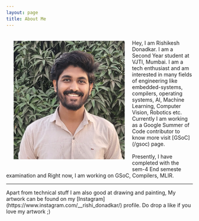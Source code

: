 ```yaml
---
layout: page
title: About Me
---
```

<div class="row" style="float: left; padding: 10px">
    <img src="/assets/Photo.png" alt="gsoc_icon" width="300" style="padding: 10px"/>
</div>
<br>
Hey, I am Rishikesh Donadkar. I am a Second Year student at VJTI, Mumbai. I am a tech enthusiast and am interested in many fields of engineering like embedded-systems, compilers, operating systems, AI, Machine Learning, Computer Vision, Robotics etc. Currently I am working as a Google Summer of Code contributor to know more visit [GSoC](/gsoc) page.
<br>
<br>
Presently, I have completed with the sem-4 End semeste examination and Right now, I am working on GSoC, Compilers, MLIR.

<hr>
Apart from technical stuff I am also good at drawing and painting, My artwork can be found on my [Instagram](https://www.instagram.com/__rishi_donadkar/) profile. Do drop a like if you love my artwork ;)
